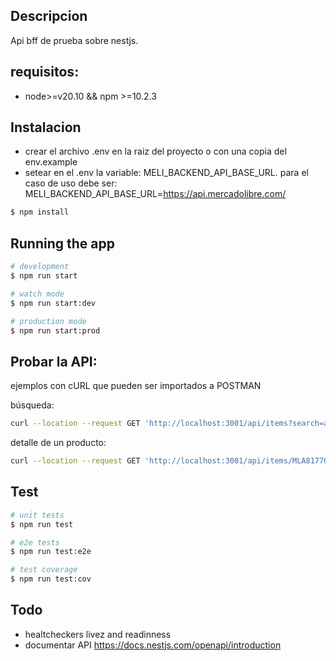 
## Descripcion

Api bff de prueba sobre nestjs.

## requisitos:
- node>=v20.10 && npm >=10.2.3

## Instalacion

- crear el archivo .env en la raiz del proyecto o con una copia del env.example
- setear en el .env la variable: MELI_BACKEND_API_BASE_URL. para el caso de uso debe ser:
MELI_BACKEND_API_BASE_URL=https://api.mercadolibre.com/

```bash
$ npm install
```

## Running the app

```bash
# development
$ npm run start

# watch mode
$ npm run start:dev

# production mode
$ npm run start:prod
```

## Probar la API:
ejemplos con cURL que pueden ser importados a POSTMAN

búsqueda:

```bash
curl --location --request GET 'http://localhost:3001/api/items?search=audifonos&limit=4'
```

detalle de un producto:

```bash
curl --location --request GET 'http://localhost:3001/api/items/MLA817704273'
```



## Test

```bash
# unit tests
$ npm run test

# e2e tests
$ npm run test:e2e

# test coverage
$ npm run test:cov
```


## Todo
- healtcheckers livez and readinness
- documentar API https://docs.nestjs.com/openapi/introduction
